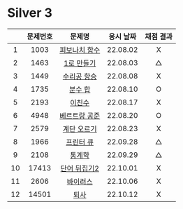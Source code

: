 # Silver 3

|     | 문제번호 |           문제명           | 응시 날짜 | 채점 결과 |
| :-: | :------: | :------------------------: | :-------: | :-------: |
|  1  |   1003   | [피보나치 함수](./1003.js) | 22.08.02  |     X     |
|  2  |   1463   |  [1로 만들기](./1463.js)   | 22.08.03  |     △     |
|  3  |   1449   |  [수리공 항승](./1449.js)  | 22.08.08  |     X     |
|  4  |   1735   |    [분수 합](./1735.js)    | 22.08.10  |     O     |
|  5  |   2193   |    [이친수](./2193.js)     | 22.08.17  |     X     |
|  6  |   4948   | [베르트랑 공준](./4948.js) | 22.08.20  |     O     |
|  7  |   2579   |  [계단 오르기](./2579.js)  | 22.08.23  |     X     |
|  8  |   1966   |   [프린터 큐](./1966.js)   | 22.09.28  |     △     |
|  9  |   2108   |    [통계학](./2108.js)     | 22.09.29  |     △     |
| 10  |  17413   | [단어 뒤집기2](./17413.js) | 22.10.01  |     X     |
| 11  |   2606   |   [바이러스](./2606.js)    | 22.10.06  |     X     |
| 12  |  14501   |     [퇴사](./14501.js)     | 22.10.12  |     X     |
